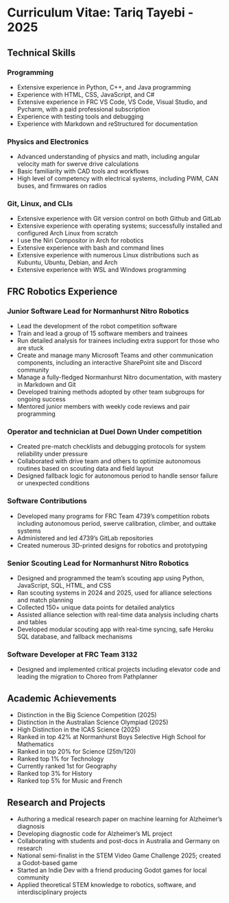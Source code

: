 
# Curriculum Vitae: Tariq Tayebi - 2025

## Technical Skills

### Programming
- Extensive experience in Python, C++, and Java programming
- Experience with HTML, CSS, JavaScript, and C#
- Extensive experience in FRC VS Code, VS Code, Visual Studio, and Pycharm, with a paid professional subscription
- Experience with testing tools and debugging
- Experience with Markdown and reStructured for documentation

### Physics and Electronics
- Advanced understanding of physics and math, including angular velocity math for swerve drive calculations
- Basic familiarity with CAD tools and workflows
- High level of competency with electrical systems, including PWM, CAN buses, and firmwares on radios

### Git, Linux, and CLIs
- Extensive experience with Git version control on both Github and GitLab
- Extensive experience with operating systems; successfully installed and configured Arch Linux from scratch
- I use the Niri Compositor in Arch for robotics
- Extensive experience with bash and command lines
- Extensive experience with numerous Linux distributions such as Kubuntu, Ubuntu, Debian, and Arch
- Extensive experience with WSL and Windows programming

## FRC Robotics Experience

### Junior Software Lead for Normanhurst Nitro Robotics
- Lead the development of the robot competition software
- Train and lead a group of 15 software members and trainees
- Run detailed analysis for trainees including extra support for those who are stuck
- Create and manage many Microsoft Teams and other communication components, including an interactive SharePoint site and Discord community
- Manage a fully-fledged Normanhurst Nitro documentation, with mastery in Markdown and Git
- Developed training methods adopted by other team subgroups for ongoing success
- Mentored junior members with weekly code reviews and pair programming

### Operator and technician at Duel Down Under competition
- Created pre-match checklists and debugging protocols for system reliability under pressure
- Collaborated with drive team and others to optimize autonomous routines based on scouting data and field layout
- Designed fallback logic for autonomous period to handle sensor failure or unexpected conditions

### Software Contributions
- Developed many programs for FRC Team 4739’s competition robots including autonomous period, swerve calibration, climber, and outtake systems
- Administered and led 4739’s GitLab repositories
- Created numerous 3D-printed designs for robotics and prototyping

### Senior Scouting Lead for Normanhurst Nitro Robotics
- Designed and programmed the team’s scouting app using Python, JavaScript, SQL, HTML, and CSS
- Ran scouting systems in 2024 and 2025, used for alliance selections and match planning
- Collected 150+ unique data points for detailed analytics
- Assisted alliance selection with real-time data analysis including charts and tables
- Developed modular scouting app with real-time syncing, safe Heroku SQL database, and fallback mechanisms

### Software Developer at FRC Team 3132
- Designed and implemented critical projects including elevator code and leading the migration to Choreo from Pathplanner

## Academic Achievements
- Distinction in the Big Science Competition (2025)
- Distinction in the Australian Science Olympiad (2025)
- High Distinction in the ICAS Science (2025)
- Ranked in top 42% at Normanhurst Boys Selective High School for Mathematics
- Ranked in top 20% for Science (25th/120)
- Ranked top 1% for Technology
- Currently ranked 1st for Geography
- Ranked top 3% for History
- Ranked top 5% for Music and French

## Research and Projects
- Authoring a medical research paper on machine learning for Alzheimer’s diagnosis
- Developing diagnostic code for Alzheimer’s ML project
- Collaborating with students and post-docs in Australia and Germany on research
- National semi-finalist in the STEM Video Game Challenge 2025; created a Godot-based game
- Started an Indie Dev with a friend producing Godot games for local community
- Applied theoretical STEM knowledge to robotics, software, and interdisciplinary projects
